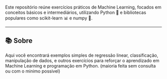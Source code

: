 

Este repositório reúne exercícios práticos de Machine Learning, focados em conceitos básicos e intermediários, utilizando Python 🐍 e bibliotecas populares como scikit-learn 📊 e numpy 🔢.

---

## 📚 Sobre

Aqui você encontrará exemplos simples de regressão linear, classificação, manipulação de dados, e outros exercícios para reforçar o aprendizado em Machine Learning e programação em Python. (maioria feita sem consulta ou com o minimo possivel)

